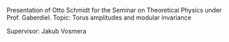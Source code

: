 Presentation of Otto Schmidt for the Seminar on Theoretical Physics under Prof. Gaberdiel. Topic: Torus amplitudes and modular invariance

Supervisor: Jakub Vosmera